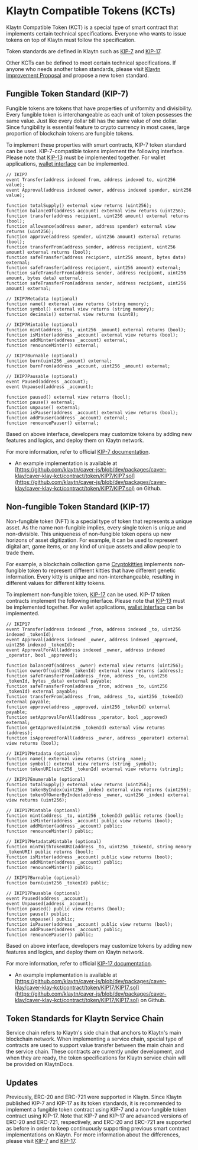 # Klaytn Compatible Tokens \(KCTs\) <a id="klaytn-compatible-tokens-kcts"></a>

Klaytn Compatible Token (KCT) is a special type of smart contract that implements certain technical specifications. Everyone who wants to issue tokens on top of Klaytn must follow the specification.  

Token standards are defined in Klaytn such as [KIP-7](http://kips.klaytn.com/KIPs/kip-7-fungible_token) and [KIP-17](http://kips.klaytn.com/KIPs/kip-17-non_fungible_token).

Other KCTs can be defined to meet certain technical specifications. If anyone who needs another token standards, please visit [Klaytn Improvement Proposal](https://github.com/klaytn/KIPs) and propose a new token standard.

## Fungible Token Standard \(KIP-7\) <a id="fungible-token-standard-kip-7"></a>

Fungible tokens are tokens that have properties of uniformity and divisibility. Every fungible token is interchangeable as each unit of token possesses the same value. Just like every dollar bill has the same value of one dollar. Since fungibility is essential feature to crypto currency in most cases, large proportion of blockchain tokens are fungible tokens.

To implement these properties with smart contracts, KIP-7 token standard can be used. KIP-7-compatible tokens implement the following interface. Please note that [KIP-13](http://kips.klaytn.com/KIPs/kip-13-interface_query_standard) must be implemented together. For wallet applications, [wallet interface](http://kips.klaytn.com/KIPs/kip-7-fungible_token#wallet-interface) can be implemented.

```solidity
// IKIP7
event Transfer(address indexed from, address indexed to, uint256 value);
event Approval(address indexed owner, address indexed spender, uint256 value);

function totalSupply() external view returns (uint256);
function balanceOf(address account) external view returns (uint256);
function transfer(address recipient, uint256 amount) external returns (bool);
function allowance(address owner, address spender) external view returns (uint256);
function approve(address spender, uint256 amount) external returns (bool);
function transferFrom(address sender, address recipient, uint256 amount) external returns (bool);
function safeTransfer(address recipient, uint256 amount, bytes data) external;
function safeTransfer(address recipient, uint256 amount) external;
function safeTransferFrom(address sender, address recipient, uint256 amount, bytes data) external;
function safeTransferFrom(address sender, address recipient, uint256 amount) external;

// IKIP7Metadata (optional)
function name() external view returns (string memory);
function symbol() external view returns (string memory);
function decimals() external view returns (uint8);

// IKIP7Mintable (optional)
function mint(address _to, uint256 _amount) external returns (bool);
function isMinter(address _account) external view returns (bool);
function addMinter(address _account) external;
function renounceMinter() external;

// IKIP7Burnable (optional)
function burn(uint256 _amount) external;
function burnFrom(address _account, uint256 _amount) external;

// IKIP7Pausable (optional)
event Paused(address _account);
event Unpaused(address _account);

function paused() external view returns (bool);
function pause() external;
function unpause() external;
function isPauser(address _account) external view returns (bool);
function addPauser(address _account) external;
function renouncePauser() external;
```

Based on above interface, developers may customize tokens by adding new features and logics, and deploy them on Klaytn network.

For more information, refer to official [KIP-7 documentation](http://kips.klaytn.com/KIPs/kip-7-fungible_token).

* An example implementation is available at [https://github.com/klaytn/caver-js/blob/dev/packages/caver-klay/caver-klay-kct/contract/token/KIP7/KIP7.sol](https://github.com/klaytn/caver-js/blob/dev/packages/caver-klay/caver-klay-kct/contract/token/KIP7/KIP7.sol) on Github.

## Non-fungible Token Standard \(KIP-17\) <a id="non-fungible-token-standard-kip-17"></a>

Non-fungible token \(NFT\) is a special type of token that represents a unique asset. As the name non-fungible implies, every single token is unique and non-divisible. This uniqueness of non-fungible token opens up new horizons of asset digitization. For example, it can be used to represent digital art, game items, or any kind of unique assets and allow people to trade them.

For example, a blockchain collection game [Cryptokitties](https://www.cryptokitties.co/) implements non-fungible token to represent different kitties that have different genetic information. Every kitty is unique and non-interchangeable, resulting in different values for different kitty tokens.

To implement non-fungible token, [KIP-17](http://kips.klaytn.com/KIPs/kip-17-non_fungible_token) can be used. KIP-17 token contracts implement the following interface. Please note that [KIP-13](http://kips.klaytn.com/KIPs/kip-13-interface_query_standard) must be implemented together. For wallet applications, [wallet interface](http://kips.klaytn.com/KIPs/kip-17-non_fungible_token#wallet-interface) can be implemented.

```solidity
// IKIP17
event Transfer(address indexed _from, address indexed _to, uint256 indexed _tokenId);
event Approval(address indexed _owner, address indexed _approved, uint256 indexed _tokenId);
event ApprovalForAll(address indexed _owner, address indexed _operator, bool _approved);

function balanceOf(address _owner) external view returns (uint256);
function ownerOf(uint256 _tokenId) external view returns (address);
function safeTransferFrom(address _from, address _to, uint256 _tokenId, bytes _data) external payable;
function safeTransferFrom(address _from, address _to, uint256 _tokenId) external payable;
function transferFrom(address _from, address _to, uint256 _tokenId) external payable;
function approve(address _approved, uint256 _tokenId) external payable;
function setApprovalForAll(address _operator, bool _approved) external;
function getApproved(uint256 _tokenId) external view returns (address);
function isApprovedForAll(address _owner, address _operator) external view returns (bool);

// IKIP17Metadata (optional)
function name() external view returns (string _name);
function symbol() external view returns (string _symbol);
function tokenURI(uint256 _tokenId) external view returns (string);

// IKIP17Enumerable (optional)
function totalSupply() external view returns (uint256);
function tokenByIndex(uint256 _index) external view returns (uint256);
function tokenOfOwnerByIndex(address _owner, uint256 _index) external view returns (uint256);

// IKIP17Mintable (optional)
function mint(address _to, uint256 _tokenId) public returns (bool);
function isMinter(address _account) public view returns (bool);
function addMinter(address _account) public;
function renounceMinter() public;

// IKIP17MetadataMintable (optional)
function mintWithTokenURI(address _to, uint256 _tokenId, string memory _tokenURI) public returns (bool);
function isMinter(address _account) public view returns (bool);
function addMinter(address _account) public;
function renounceMinter() public;

// IKIP17Burnable (optional)
function burn(uint256 _tokenId) public;

// IKIP17Pausable (optional)
event Paused(address _account);
event Unpaused(address _account);
function paused() public view returns (bool);
function pause() public;
function unpause() public;
function isPauser(address _account) public view returns (bool);
function addPauser(address _account) public;
function renouncePauser() public;
```

Based on above interface, developers may customize tokens by adding new features and logics, and deploy them on Klaytn network.

For more information, refer to official [KIP-17 documentation](http://kips.klaytn.com/KIPs/kip-17-non_fungible_token).

* An example implementation is available at [https://github.com/klaytn/caver-js/blob/dev/packages/caver-klay/caver-klay-kct/contract/token/KIP17/KIP17.sol](https://github.com/klaytn/caver-js/blob/dev/packages/caver-klay/caver-klay-kct/contract/token/KIP17/KIP17.sol) on Github.

## Token Standards for Klaytn Service Chain <a id="token-standards-for-klaytn-service-chain"></a>

Service chain refers to Klaytn's side chain that anchors to Klaytn's main blockchain network. When implementing a service chain, special type of contracts are used to support value transfer between the main chain and the service chain. These contracts are currently under development, and when they are ready, the token specifications for Klaytn service chain will be provided on KlaytnDocs.

## Updates <a id="updates"></a>
Previously, ERC-20 and ERC-721 were supported in Klaytn.
Since Klaytn published KIP-7 and KIP-17 as its token standards, it is recommended to implement a fungible token contract using KIP-7 and a non-fungible token contract using KIP-17.
Note that KIP-7 and KIP-17 are advanced versions of ERC-20 and ERC-721, respectively, and ERC-20 and ERC-721 are supported as before in order to keep continuously supporting previous smart contract implementations on Klaytn.
For more information about the differences, please visit [KIP-7](http://kips.klaytn.com/KIPs/kip-7-fungible_token#differences-with-erc-20) and [KIP-17](http://kips.klaytn.com/KIPs/kip-17-non_fungible_token#differences-from-erc-721).
